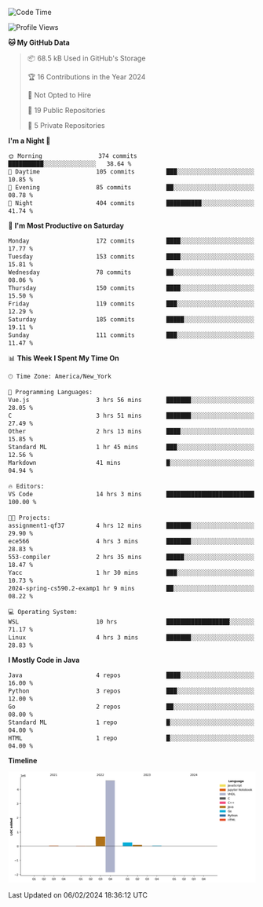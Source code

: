 <!--START_SECTION:waka-->
![Code Time](http://img.shields.io/badge/Code%20Time-26%20hrs%2015%20mins-blue)

![Profile Views](http://img.shields.io/badge/Profile%20Views-4-blue)

**🐱 My GitHub Data** 

> 📦 68.5 kB Used in GitHub's Storage 
 > 
> 🏆 16 Contributions in the Year 2024
 > 
> 🚫 Not Opted to Hire
 > 
> 📜 19 Public Repositories 
 > 
> 🔑 5 Private Repositories 
 > 
**I'm a Night 🦉** 

```text
🌞 Morning                374 commits         ██████████░░░░░░░░░░░░░░░   38.64 % 
🌆 Daytime                105 commits         ███░░░░░░░░░░░░░░░░░░░░░░   10.85 % 
🌃 Evening                85 commits          ██░░░░░░░░░░░░░░░░░░░░░░░   08.78 % 
🌙 Night                  404 commits         ██████████░░░░░░░░░░░░░░░   41.74 % 
```
📅 **I'm Most Productive on Saturday** 

```text
Monday                   172 commits         ████░░░░░░░░░░░░░░░░░░░░░   17.77 % 
Tuesday                  153 commits         ████░░░░░░░░░░░░░░░░░░░░░   15.81 % 
Wednesday                78 commits          ██░░░░░░░░░░░░░░░░░░░░░░░   08.06 % 
Thursday                 150 commits         ████░░░░░░░░░░░░░░░░░░░░░   15.50 % 
Friday                   119 commits         ███░░░░░░░░░░░░░░░░░░░░░░   12.29 % 
Saturday                 185 commits         █████░░░░░░░░░░░░░░░░░░░░   19.11 % 
Sunday                   111 commits         ███░░░░░░░░░░░░░░░░░░░░░░   11.47 % 
```


📊 **This Week I Spent My Time On** 

```text
🕑︎ Time Zone: America/New_York

💬 Programming Languages: 
Vue.js                   3 hrs 56 mins       ███████░░░░░░░░░░░░░░░░░░   28.05 % 
C                        3 hrs 51 mins       ███████░░░░░░░░░░░░░░░░░░   27.49 % 
Other                    2 hrs 13 mins       ████░░░░░░░░░░░░░░░░░░░░░   15.85 % 
Standard ML              1 hr 45 mins        ███░░░░░░░░░░░░░░░░░░░░░░   12.56 % 
Markdown                 41 mins             █░░░░░░░░░░░░░░░░░░░░░░░░   04.94 % 

🔥 Editors: 
VS Code                  14 hrs 3 mins       █████████████████████████   100.00 % 

🐱‍💻 Projects: 
assignment1-qf37         4 hrs 12 mins       ███████░░░░░░░░░░░░░░░░░░   29.90 % 
ece566                   4 hrs 3 mins        ███████░░░░░░░░░░░░░░░░░░   28.83 % 
553-compiler             2 hrs 35 mins       █████░░░░░░░░░░░░░░░░░░░░   18.47 % 
Yacc                     1 hr 30 mins        ███░░░░░░░░░░░░░░░░░░░░░░   10.73 % 
2024-spring-cs590.2-examp1 hr 9 mins         ██░░░░░░░░░░░░░░░░░░░░░░░   08.22 % 

💻 Operating System: 
WSL                      10 hrs              ██████████████████░░░░░░░   71.17 % 
Linux                    4 hrs 3 mins        ███████░░░░░░░░░░░░░░░░░░   28.83 % 
```

**I Mostly Code in Java** 

```text
Java                     4 repos             ████░░░░░░░░░░░░░░░░░░░░░   16.00 % 
Python                   3 repos             ███░░░░░░░░░░░░░░░░░░░░░░   12.00 % 
Go                       2 repos             ██░░░░░░░░░░░░░░░░░░░░░░░   08.00 % 
Standard ML              1 repo              █░░░░░░░░░░░░░░░░░░░░░░░░   04.00 % 
HTML                     1 repo              █░░░░░░░░░░░░░░░░░░░░░░░░   04.00 % 
```



**Timeline**

![Lines of Code chart](https://raw.githubusercontent.com/fqzz2000/fqzz2000/main/assets/bar_graph.png)


 Last Updated on 06/02/2024 18:36:12 UTC
<!--END_SECTION:waka-->
